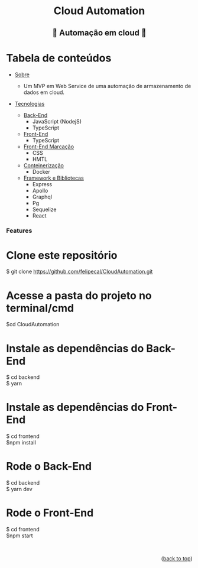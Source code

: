 <h1 align="center">Cloud Automation</h1>


<h2 align="center"> 
	👾 Automação em cloud 👾
</h2>

Tabela de  conteúdos
=================
<!--ts-->
   * [Sobre](#Sobre)
      * Um MVP em Web Service de uma automação de armazenamento de dados em cloud.
      
   * [Tecnologias](#tecnologias)
      * [Back-End](#back-end)
      	 * JavaScript (NodejS)
         * TypeScript 
      * [Front-End](#front-end)
         * TypeScript
      * [Front-End Marcação](#front-end)
         * CSS
      	 * HMTL
      * [Conteinerização](#conteinerização)
         * Docker
      * [Framework e Bibliotecas](#framework)
      	* Express
      	* Apollo
      	* Graphql
      	* Pg
      	* Sequelize
        * React
        
<!--te-->

### Features

# Clone este repositório
$ git clone https://github.com/felipecal/CloudAutomation.git

# Acesse a pasta do projeto no terminal/cmd
$cd CloudAutomation

# Instale as dependências do Back-End
$ cd backend
<br>
$ yarn 


# Instale as dependências do Front-End
$ cd frontend
<br>
$npm install

# Rode o Back-End
$ cd backend
<br>
$ yarn dev


# Rode o Front-End
$ cd frontend
<br>
$npm start

<br>


<p align="right">(<a href="#top">back to top</a>)</p>
